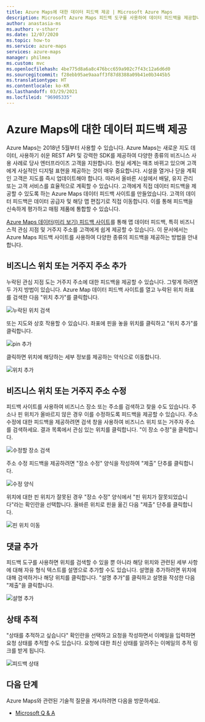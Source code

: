 ```yaml
---
title: Azure Maps에 대한 데이터 피드백 제공 | Microsoft Azure Maps
description: Microsoft Azure Maps 피드백 도구를 사용하여 데이터 피드백을 제공합니다.
author: anastasia-ms
ms.author: v-stharr
ms.date: 12/07/2020
ms.topic: how-to
ms.service: azure-maps
services: azure-maps
manager: philmea
ms.custom: mvc
ms.openlocfilehash: 4be775d8a6a8c476bcc659a902c7f43c12a6d6d0
ms.sourcegitcommit: f28ebb95ae9aaaff3f87d8388a09b41e0b3445b5
ms.translationtype: HT
ms.contentlocale: ko-KR
ms.lasthandoff: 03/29/2021
ms.locfileid: "96905335"
---
```

# <a name="provide-data-feedback-to-azure-maps"></a>Azure Maps에 대한 데이터 피드백 제공

Azure Maps는 2018년 5월부터 사용할 수 있습니다. Azure Maps는 새로운 지도 데이터, 사용하기 쉬운 REST API 및 강력한 SDK를 제공하여 다양한 종류의 비즈니스 사용 사례로 당사 엔터프라이즈 고객을 지원합니다. 현실 세계는 매초 바뀌고 있으며 고객에게 사실적인 디지털 표현을 제공하는 것이 매우 중요합니다. 시설을 열거나 닫을 계획인 고객은 지도를 즉시 업데이트해야 합니다. 따라서 올바른 시설에서 배달, 유지 관리 또는 고객 서비스를 효율적으로 계획할 수 있습니다. 고객에게 직접 데이터 피드백을 제공할 수 있도록 하는 Azure Maps 데이터 피드백 사이트를 만들었습니다. 고객의 데이터 피드백은 데이터 공급자 및 해당 맵 편집기로 직접 이동합니다. 이를 통해 피드백을 신속하게 평가하고 매핑 제품에 통합할 수 있습니다.  

[Azure Maps 데이터(미리 보기) 피드백 사이트](https://feedback.azuremaps.com)를 통해 맵 데이터 피드백, 특히 비즈니스적 관심 지점 및 거주지 주소를 고객에게 쉽게 제공할 수 있습니다. 이 문서에서는 Azure Maps 피드백 사이트를 사용하여 다양한 종류의 피드백을 제공하는 방법을 안내합니다.

## <a name="add-a-business-place-or-a-residential-address"></a>비즈니스 위치 또는 거주지 주소 추가 

누락된 관심 지점 도는 거주지 주소에 대한 피드백을 제공할 수 있습니다. 그렇게 하려면 두 가지 방법이 있습니다. Azure Map 데이터 피드백 사이트를 열고 누락된 위치 좌표를 검색한 다음 "위치 추가"를 클릭합니다.

  ![누락된 위치 검색](./media/how-to-use-feedback-tool/search-poi.png)

또는 지도와 상호 작용할 수 있습니다. 좌표에 핀을 놓을 위치를 클릭하고 "위치 추가"를 클릭합니다.

  ![pin 추가](./media/how-to-use-feedback-tool/add-poi.png)

클릭하면 위치에 해당하는 세부 정보를 제공하는 약식으로 이동합니다.

  ![위치 추가](./media/how-to-use-feedback-tool/add-a-place.png)

## <a name="fix-a-business-place-or-a-residential-address"></a>비즈니스 위치 또는 거주지 주소 수정 

피드백 사이트를 사용하여 비즈니스 장소 또는 주소를 검색하고 찾을 수도 있습니다. 주소나 핀 위치가 올바르지 않은 경우 이를 수정하도록 피드백을 제공할 수 있습니다. 주소 수정에 대한 피드백을 제공하려면 검색 창을 사용하여 비즈니스 위치 또는 거주자 주소를 검색하세요. 결과 목록에서 관심 있는 위치를 클릭합니다. "이 장소 수정"을 클릭합니다.

  ![수정할 장소 검색](./media/how-to-use-feedback-tool/fix-place.png)

주소 수정 피드백을 제공하려면 "장소 수정" 양식을 작성하여 "제출" 단추를 클릭합니다.

  ![수정 양식](./media/how-to-use-feedback-tool/fix-form.png)

위치에 대한 핀 위치가 잘못된 경우 "장소 수정" 양식에서 "핀 위치가 잘못되었습니다"라는 확인란을 선택합니다. 올바른 위치로 핀을 옮긴 다음 "제출" 단추를 클릭합니다.

  ![핀 위치 이동](./media/how-to-use-feedback-tool/move-pin.png)

## <a name="add-a-comment"></a>댓글 추가 

피드백 도구를 사용하면 위치를 검색할 수 있을 뿐 아니라 해당 위치와 관련된 세부 사항에 대해 자유 형식 텍스트를 설명으로 추가할 수도 있습니다. 설명을 추가하려면 위치에 대해 검색하거나 해당 위치를 클릭합니다. "설명 추가"를 클릭하고 설명을 작성한 다음 "제출"을 클릭합니다.

  ![설명 추가](./media/how-to-use-feedback-tool/add-comment.png)

## <a name="track-status"></a>상태 추적 

"상태를 추적하고 싶습니다" 확인란을 선택하고 요청을 작성하면서 이메일을 입력하면 요청 상태를 추적할 수도 있습니다. 요청에 대한 최신 상태를 알려주는 이메일의 추적 링크를 받게 됩니다. 

  ![피드백 상태](./media/how-to-use-feedback-tool/feedback-status.png)


## <a name="next-steps"></a>다음 단계

Azure Maps와 관련된 기술적 질문을 게시하려면 다음을 방문하세요.

* [Microsoft Q & A](/answers/topics/azure-maps.html)